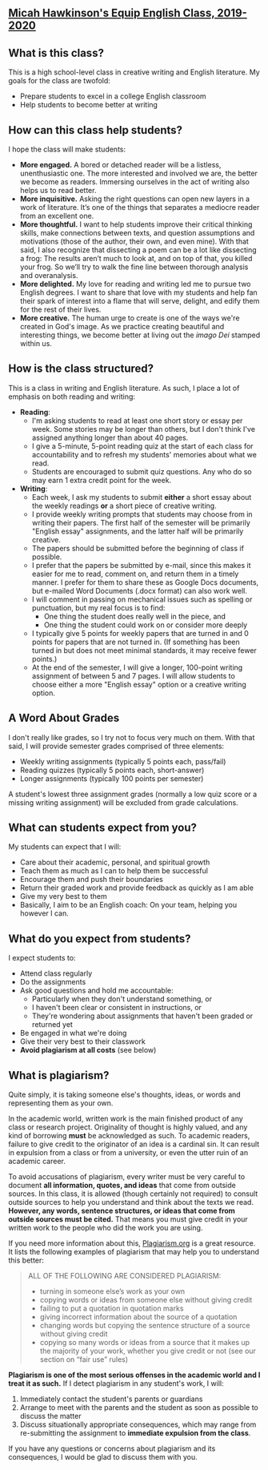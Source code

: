 [Micah Hawkinson's Equip English Class, 2019-2020](readme.md)
---

## What is this class?
This is a high school-level class in creative writing and English literature. My goals for the class are twofold:
- Prepare students to excel in a college English classroom
- Help students to become better at writing

## How can this class help students?
I hope the class will make students:
- **More engaged.** A bored or detached reader will be a listless, unenthusiastic one. The more interested and involved we are, the better we become as readers. Immersing ourselves in the act of writing also helps us to read better.
- **More inquisitive.** Asking the right questions can open new layers in a work of literature. It’s one of the things that separates a mediocre reader from an excellent one.
- **More thoughtful.** I want to help students improve their critical thinking skills, make connections between texts, and question assumptions and motivations (those of the author, their own, and even mine). With that said, I also recognize that dissecting a poem can be a lot like dissecting a frog: The results aren’t much to look at, and on top of that, you killed your frog. So we’ll try to walk the fine line between thorough analysis and overanalysis.
- **More delighted.** My love for reading and writing led me to pursue two English degrees. I want to share that love with my students and help fan their spark of interest into a flame that will serve, delight, and edify them for the rest of their lives.
- **More creative.** The human urge to create is one of the ways we're created in God's image. As we practice creating beautiful and interesting things, we become better at living out the *imago Dei* stamped within us.

## How is the class structured?
This is a class in writing and English literature. As such, I place a lot of emphasis on both reading and writing:
- **Reading**: 
  - I'm asking students to read at least one short story or essay per week. Some stories may be longer than others, but I don't think I've assigned anything longer than about 40 pages. 
  - I give a 5-minute, 5-point reading quiz at the start of each class for accountability and to refresh my students' memories about what we read.
  - Students are encouraged to submit quiz questions. Any who do so may earn 1 extra credit point for the week.
- **Writing**:
  - Each week, I ask my students to submit **either** a short essay about the weekly readings **or** a short piece of creative writing.
  - I provide weekly writing prompts that students may choose from in writing their papers. The first half of the semester will be primarily "English essay" assignments, and the latter half will be primarily creative.
  - The papers should be submitted before the beginning of class if possible.
  - I prefer that the papers be submitted by e-mail, since this makes it easier for me to read, comment on, and return them in a timely manner. I prefer for them to share these as Google Docs documents, but e-mailed Word Documents (.docx format) can also work well.
  - I will comment in passing on mechanical issues such as spelling or punctuation, but my real focus is to find:
    - One thing the student does really well in the piece, and
    - One thing the student could work on or consider more deeply
  - I typically give 5 points for weekly papers that are turned in and 0 points for papers that are not turned in. (If something has been turned in but does not meet minimal standards, it may receive fewer points.)
  - At the end of the semester, I will give a longer, 100-point writing assignment of between 5 and 7 pages. I will allow students to choose either a more "English essay" option or a creative writing option.

## A Word About Grades
I don't really like grades, so I try not to focus very much on them. With that said, I will provide semester grades comprised of three elements:
- Weekly writing assignments (typically 5 points each, pass/fail)
- Reading quizzes (typically 5 points each, short-answer)
- Longer assignments (typically 100 points per semester)

A student's lowest three assignment grades (normally a low quiz score or a missing writing assignment) will be excluded from grade calculations.

## What can students expect from you?
My students can expect that I will:
- Care about their academic, personal, and spiritual growth
- Teach them as much as I can to help them be successful
- Encourage them and push their boundaries
- Return their graded work and provide feedback as quickly as I am able
- Give my very best to them
- Basically, I aim to be an English coach: On your team, helping you however I can.

## What do you expect from students?
I expect students to:
- Attend class regularly
- Do the assignments
- Ask good questions and hold me accountable:
  - Particularly when they don't understand something, or
  - I haven't been clear or consistent in instructions, or
  - They're wondering about assignments that haven't been graded or returned yet
- Be engaged in what we're doing
- Give their very best to their classwork
- **Avoid plagiarism at all costs** (see below)

## What is plagiarism?
Quite simply, it is taking someone else's thoughts, ideas, or words and representing them as your own. 

In the academic world, written work is the main finished product of any class or research project. Originality of thought is highly valued, and any kind of borrowing **must** be acknowledged as such. To academic readers, failure to give credit to the originator of an idea is a cardinal sin. It can result in expulsion from a class or from a university, or even the utter ruin of an academic career.

To avoid accusations of plagiarism, every writer must be very careful to document **all information, quotes, and ideas** that come from outside sources. In this class, it is allowed (though certainly not required) to consult outside sources to help you understand and think about the texts we read. **However, any words, sentence structures, or ideas that come from outside sources must be cited.** That means you must give credit in your written work to the people who did the work you are using.

If you need more information about this, [Plagiarism.org](https://www.plagiarism.org/) is a great resource. It lists the following examples of plagiarism that may help you to understand this better:
>ALL OF THE FOLLOWING ARE CONSIDERED PLAGIARISM:
><ul><li>turning in someone else’s work as your own
><li>copying words or ideas from someone else without giving credit
><li>failing to put a quotation in quotation marks
><li>giving incorrect information about the source of a quotation
><li>changing words but copying the sentence structure of a source without giving credit
><li>copying so many words or ideas from a source that it makes up the majority of your work, whether you give credit or not (see our section on “fair use” rules)</ul>

**Plagiarism is one of the most serious offenses in the academic world and I treat it as such.** If I detect plagiarism in any student's work, I will:
1. Immediately contact the student's parents or guardians
2. Arrange to meet with the parents and the student as soon as possible to discuss the matter
3. Discuss situationally appropriate consequences, which may range from re-submitting the assignment to **immediate expulsion from the class**.

If you have any questions or concerns about plagiarism and its consequences, I would be glad to discuss them with you.
